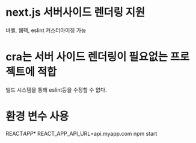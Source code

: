 # next.js 서버사이드 렌더링 지원

바벨, 웹팩, eslint 커스터마이징 가능

# cra는 서버 사이드 렌더링이 필요없는 프로젝트에 적합

빌드 시스템을 통해 eslint등을 수정할 수 없다.

# 환경 변수 사용

REACT*APP*\*
REACT_APP_API_URL=api.myapp.com npm start
